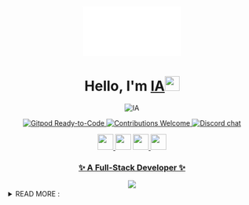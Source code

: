 <div align="center">
<a href="https://github.com/IbrahimAmin2024/">
<img src="https://raw.githubusercontent.com/IbrahimAmin2024/Python/main/Archive/Logos/256_128.gif" height="100">
</a>
<h1>Hello, I'm <a href="https://github.com/DevIbrahimAmin/">IA</a><img src="https://raw.githubusercontent.com/DevIbrahimAmin/Archive/main/Emojis/wave.gif" width="30px" height="30px"> </h1>
<p align="center"> <img src="https://komarev.com/ghpvc/?username=IbrahimAmin2024&label=Profile%20views&color=0059b3&style=flat-square&label=VIEWS" alt="IA" /> </p>

<a href="https://gitpod.io/#https://github.com/IbrahimAmin2024/">
<img src="https://img.shields.io/badge/Gitpod-Ready--to--Code-blue?&color=0059b3&logo=gitpod&style=flat-square" height="20" alt="Gitpod Ready-to-Code">
</a>

<a href="https://github.com/IbrahimAmin2024/">
<img src="https://img.shields.io/static/v1.svg?label=Contributions&message=Welcome&color=0059b3&logo=C&style=flat-square" height="20" alt="Contributions Welcome">
</a>

<a href="https://discord.gg/bVGQA3gk4z">
  <img src="https://img.shields.io/discord/1083781801262186557?color=0059b3&label=Discord&logo=discord&style=flat-square" height="20" alt="Discord chat">
</a>
<p></p>

<p align="center">
<a href="http://dev-ia.fast-page.org/" alt="portfolio"><img height="32" width="32" src="https://cdn.jsdelivr.net/npm/simple-icons@3.13.0/icons/worldhealthorganization.svg" />
<a href="https://www.linkedin.com/in/Dev-IA/" alt="linkedin"><img height="32" width="32" src="https://cdn.jsdelivr.net/npm/simple-icons@v3/icons/linkedin.svg" /></a>
<a href="https://www.facebook.com/IAIBO/" alt="facebook"><img height="32" width="32" src="https://cdn.jsdelivr.net/npm/simple-icons@3.13.0/icons/facebook.svg" /> 
<a href="https://en.wikipedia.org/wiki/User:IAIBO" alt="wiki"><img height="32" width="32" src="https://cdn.jsdelivr.net/npm/simple-icons@3.13.0/icons/wikipedia.svg" />
</p>

<h3>✨ A Full-Stack Developer ✨</h3> 
<a href="https://github.com/IbrahimAmin2024/">
<img src="https://github-readme-stats.vercel.app/api/top-langs/?username=IbrahimAmin2024&hide_progress=false&theme=merko" height="170">
</a>
<br>

</div>

<details>
<summary>
READ MORE :
</summary>

```sh
Asap will update my new repo projects. as well 🥴
```
  
Implementations are for learning purposes only. They may be less efficient than the implementations in other repos 🐶.

## Community Channels
  
We are on [Discord](https://discord.gg/bVGQA3gk4z) ! Community channels are a great way for you to ask questions and get help. Please join us!
<br> 

<h3 align="left">Languages and Tools :</h3>

<p align="left">
<img src="https://raw.githubusercontent.com/IbrahimAmin2024/Python/f7ef2c28179f15e2699e1359970aa98c4db164f6/Archive/Icons/c-original.svg" alt="C" width="35"/>
<img src="https://raw.githubusercontent.com/IbrahimAmin2024/Python/f7ef2c28179f15e2699e1359970aa98c4db164f6/Archive/Icons/cplusplus-original.svg" alt="C++" width="30"/>
<img src="https://raw.githubusercontent.com/IbrahimAmin2024/Python/f7ef2c28179f15e2699e1359970aa98c4db164f6/Archive/Icons/csharp-original.svg" alt="C#" width="35"/>
<img src="https://raw.githubusercontent.com/IbrahimAmin2024/Python/f7ef2c28179f15e2699e1359970aa98c4db164f6/Archive/Icons/gcc-original.svg" alt="GCC" width="30"/>
<img src="https://raw.githubusercontent.com/IbrahimAmin2024/Python/f7ef2c28179f15e2699e1359970aa98c4db164f6/Archive/Icons/java-original.svg" alt="Java" width="30"/>
<img src="https://raw.githubusercontent.com/IbrahimAmin2024/Python/f7ef2c28179f15e2699e1359970aa98c4db164f6/Archive/Icons/python-original.svg" alt="Python" width="35"/>
<img src="https://raw.githubusercontent.com/IbrahimAmin2024/Python/f7ef2c28179f15e2699e1359970aa98c4db164f6/Archive/Icons/dart-original.svg" alt="Dart" width="30"/>
<img src="https://raw.githubusercontent.com/IbrahimAmin2024/Python/f7ef2c28179f15e2699e1359970aa98c4db164f6/Archive/Icons/solidity-original.svg" alt="Solidity" width="30"/>
<img src="https://raw.githubusercontent.com/IbrahimAmin2024/Python/f7ef2c28179f15e2699e1359970aa98c4db164f6/Archive/Icons/git-original.svg" alt="Git" width="35"/>
<img src="https://raw.githubusercontent.com/IbrahimAmin2024/Python/f7ef2c28179f15e2699e1359970aa98c4db164f6/Archive/Icons/linux-original.svg" alt="Linux" width="30"/>
<img src="https://raw.githubusercontent.com/IbrahimAmin2024/Python/f7ef2c28179f15e2699e1359970aa98c4db164f6/Archive/Icons/html5.svg" alt="Html5" width="35"/>
<img src="https://raw.githubusercontent.com/IbrahimAmin2024/Python/f7ef2c28179f15e2699e1359970aa98c4db164f6/Archive/Icons/css3.svg" alt="Css" width="35"/>
<img src="https://raw.githubusercontent.com/IbrahimAmin2024/Python/f7ef2c28179f15e2699e1359970aa98c4db164f6/Archive/Icons/javascript-original.svg"alt="Java Script"width="35"/>
<img src="https://raw.githubusercontent.com/IbrahimAmin2024/Python/f7ef2c28179f15e2699e1359970aa98c4db164f6/Archive/Icons/nodejs-original.svg" alt="Node.js" width="30"/>
<img src="https://raw.githubusercontent.com/IbrahimAmin2024/Python/f7ef2c28179f15e2699e1359970aa98c4db164f6/Archive/Icons/express-original.svg"alt="Express.js"width="30"/>
<img src="https://raw.githubusercontent.com/IbrahimAmin2024/Python/f7ef2c28179f15e2699e1359970aa98c4db164f6/Archive/Icons/GraphQL.svg"alt="GraphQL"width="30"/>
<img src="https://raw.githubusercontent.com/IbrahimAmin2024/Python/f7ef2c28179f15e2699e1359970aa98c4db164f6/Archive/Icons/Php.svg"alt="Php"width="35"/>
<img src="https://raw.githubusercontent.com/IbrahimAmin2024/Python/f7ef2c28179f15e2699e1359970aa98c4db164f6/Archive/Icons/Laravel.svg"alt="Laravel"width="35"/>
<img src="https://raw.githubusercontent.com/IbrahimAmin2024/Python/f7ef2c28179f15e2699e1359970aa98c4db164f6/Archive/Icons/docker-original.svg"alt="Docker"width="30"/>
<img src="https://raw.githubusercontent.com/IbrahimAmin2024/Python/f7ef2c28179f15e2699e1359970aa98c4db164f6/Archive/Icons/openal.svg"alt="OpenAl"width="30"/>
</p>
<br>

Should you need any further information, please do not hesitate to contact me :<br>
  ```bash
  i.a@programmer.net
  ```
